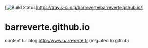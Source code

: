 [![Build Status](https://travis-ci.org/barreverte/barreverte.github.io.svg)[https://travis-ci.org/barreverte/barreverte.github.io/]

# barreverte.github.io

content for blog http://www.barreverte.fr
(migrated to github)

